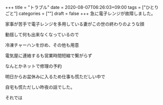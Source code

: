 +++
title = "トラブル"
date = 2020-08-07T06:26:03+09:00
tags = ["ひとりごと"]
categories = [""]
draft = false
+++
急に電子レンジが故障しました。

家事が苦手で電子レンジを多用している妻がこの世の終わりのような顔

動揺して何も出来なくなっているので

冷凍チャーハンを炒め、その他も用意

電気屋に連絡するも営業時間短縮で繋がらず

なんとかネットで修理の予約

明日からお盆休みに入るため仕事も慌ただしい中で

自宅も慌ただしい昨夜の話でした。

それでは



